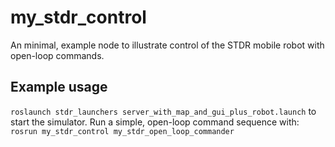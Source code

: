 # my_stdr_control
An minimal, example node to illustrate control of the STDR mobile robot with open-loop commands.

## Example usage
`roslaunch stdr_launchers server_with_map_and_gui_plus_robot.launch`
to start the simulator.  Run a simple, open-loop command sequence with:
`rosrun my_stdr_control my_stdr_open_loop_commander`

    
